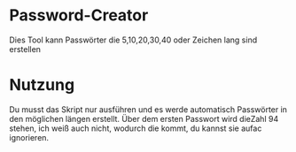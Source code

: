 # Password-Creator
Dies Tool kann Passwörter die 5,10,20,30,40 oder Zeichen lang sind erstellen

# Nutzung
Du musst das Skript nur ausführen und es werde automatisch Passwörter in den möglichen längen erstellt.
Über dem ersten Passwort wird dieZahl 94 stehen, ich weiß auch nicht, wodurch die kommt, du kannst sie aufac ignorieren.
